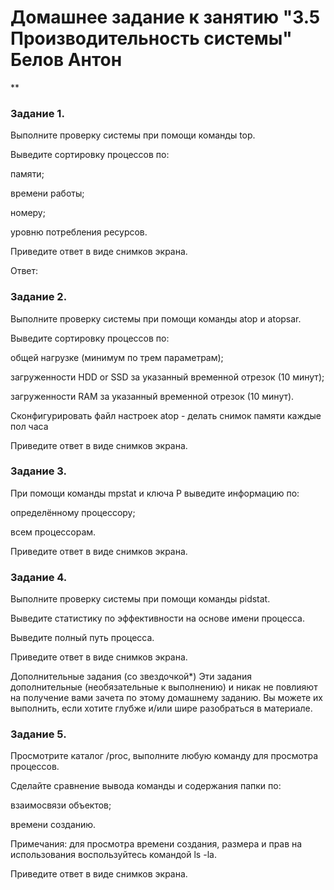 # Домашнее задание к занятию "3.5 Производительность системы" Белов Антон
**

### Задание 1.
Выполните проверку системы при помощи команды top.

Выведите сортировку процессов по:

памяти;

времени работы;

номеру;

уровню потребления ресурсов.

Приведите ответ в виде снимков экрана.

Ответ: 

### Задание 2.
Выполните проверку системы при помощи команды atop и atopsar.

Выведите сортировку процессов по:

общей нагрузке (минимум по трем параметрам);

загруженности HDD or SSD за указанный временной отрезок (10 минут);

загруженности RAM за указанный временной отрезок (10 минут).

Сконфигурировать файл настроек atop - делать снимок памяти каждые пол часа

Приведите ответ в виде снимков экрана.

### Задание 3.
При помощи команды mpstat и ключа P выведите информацию по:

определённому процессору;

всем процессорам.

Приведите ответ в виде снимков экрана.

### Задание 4.
Выполните проверку системы при помощи команды pidstat.

Выведите статистику по эффективности на основе имени процесса.

Выведите полный путь процесса.

Приведите ответ в виде снимков экрана.


Дополнительные задания (со звездочкой*)
Эти задания дополнительные (необязательные к выполнению) и никак не повлияют на получение вами зачета по этому домашнему заданию. Вы можете их выполнить, если хотите глубже и/или шире разобраться в материале.

### Задание 5.
Просмотрите каталог /proc, выполните любую команду для просмотра процессов.

Сделайте сравнение вывода команды и содержания папки по:

взаимосвязи объектов;

времени созданию.

Примечания: для просмотра времени создания, размера и прав на использования воспользуйтесь командой ls -la.

Приведите ответ в виде снимков экрана.
